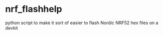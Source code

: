 # nrf_flashhelp
python script to make it sort of easier to flash Nordic NRF52 hex files on a devkit
